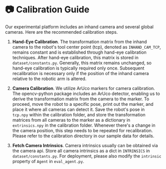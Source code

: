# 📷 Calibration Guide

Our experimental platform includes an inhand camera and several global cameras. Here are the recommended calibration steps.

1. **Hand-Eye Calibration**. The transformation matrix from the inhand camera to the robot's tool center point (tcp), denoted as `INHAND_CAM_TCP`, remains constant and is established through hand-eye calibration techniques. After hand-eye calibration, this matrix is stored in `dataset/constants.py`. Generally, this matrix remains unchanged, so hand-eye calibration is typically required only once. Subsequent recalibration is necessary only if the position of the inhand camera relative to the robotic arm is altered.

2. **Camera Calibration**. We utilize ArUco markers for camera calibration. The opencv-python package includes an ArUco detector, enabling us to derive the transformation matrix from the camera to the marker. To proceed, move the robot to a specific pose, print out the marker, and place it where all cameras can detect it. Save the robot's pose in `tcp.npy` within the calibration folder, and store the transformation matrices from all cameras to the marker as a dictionary in `extrinsics.npy` in the calibration folder. Whenever there's a change in the camera position, this step needs to be repeated for recalibration. Please refer to the calibration directory in our sample data for details.

3. **Fetch Camera Intrinsics**. Camera intrinsics usually can be obtained via the camera api. Store all camera intrinsics as a dict in `INTRINSICS` in `dataset/constants.py`. For deployment, please also modify the `intrinsic` property of `Agent` in `eval_agent.py`.
